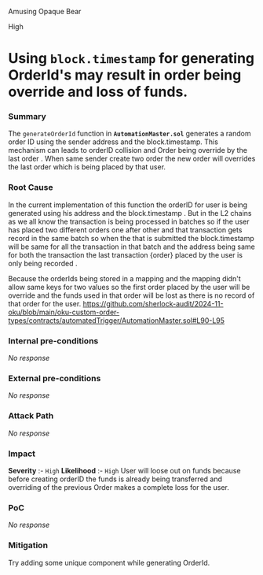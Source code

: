 Amusing Opaque Bear

High

# Using `block.timestamp` for generating OrderId's may result in order being override and loss of funds.

### Summary

The `generateOrderId` function in **`AutomationMaster.sol`** generates a random order ID using the sender address and the block.timestamp. This mechanism can leads to orderID collision and Order being override by the last order . When same sender create two order the new order will overrides the last order which is being placed by that user.


### Root Cause

In the current implementation of this function the orderID for user is being generated using his address and the block.timestamp . But in the L2 chains as we all know the transaction is being processed in batches so if the user has placed two different orders one after other and that transaction gets record in the same batch so when the that is submitted the block.timestamp will be same for all the transaction in that batch and the address being same for both the transaction the last transaction {order} placed by the user is only being recorded .

Because the orderIds being stored in a mapping and the mapping didn't allow same keys for two values so the first order placed by the user will be override and the funds used in that order will be lost as there is no record of that order for the user.
https://github.com/sherlock-audit/2024-11-oku/blob/main/oku-custom-order-types/contracts/automatedTrigger/AutomationMaster.sol#L90-L95

### Internal pre-conditions

_No response_

### External pre-conditions

_No response_

### Attack Path

_No response_

### Impact

**Severity** :- `High`
**Likelihood** :- `High`
User will loose out on funds because before creating orderID the funds is already being transferred and overriding of the previous Order makes a complete loss for the user.

### PoC

_No response_

### Mitigation

Try adding some unique component while generating OrderId.